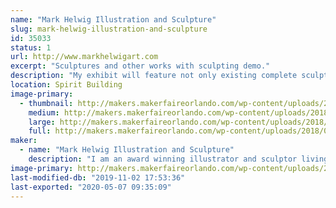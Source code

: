 ```yaml
---
name: "Mark Helwig Illustration and Sculpture"
slug: mark-helwig-illustration-and-sculpture
id: 35033
status: 1
url: http://www.markhelwigart.com
excerpt: "Sculptures and other works with sculpting demo."
description: "My exhibit will feature not only existing complete sculptures, paintings and drawing but I will also be working on a sculpture through the show and answering questions during the demonstration."
location: Spirit Building
image-primary:
  - thumbnail: http://makers.makerfaireorlando.com/wp-content/uploads/2018/09/New-Sculptures-for-Dragon-Con-2018-150x150.jpg
    medium: http://makers.makerfaireorlando.com/wp-content/uploads/2018/09/New-Sculptures-for-Dragon-Con-2018-268x300.jpg
    large: http://makers.makerfaireorlando.com/wp-content/uploads/2018/09/New-Sculptures-for-Dragon-Con-2018-914x1024.jpg
    full: http://makers.makerfaireorlando.com/wp-content/uploads/2018/09/New-Sculptures-for-Dragon-Con-2018.jpg
maker:
  - name: "Mark Helwig Illustration and Sculpture"
    description: "I am an award winning illustrator and sculptor living in the greater Orlando area. My specialization is fantasy and horror with a touch of the whimsical and a focus on character. I have won multiple awards at shows like Dragon Con and my clients range from small game companies to large publishers such as Oxford University press and private collectors all over the world."
image-primary: http://makers.makerfaireorlando.com/wp-content/uploads/2018/09/Mark-Helwig-banner-1-1024x433.jpg
last-modified-db: "2019-11-02 17:53:36"
last-exported: "2020-05-07 09:35:09"
---
```

